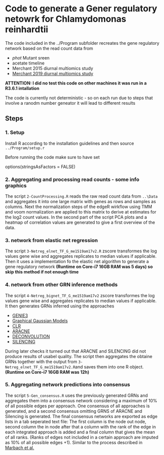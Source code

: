 # Code to generate a Gener regulatory netowrk for Chlamydomonas reinhardtii

The code included in the ../Program subfolder recreates the gene regulatory network based on the read count data from 

- *phot* Mutant sreen
- acetate timeline
- Merchant 2015 diurnal multiomics study
- [Merchant 2019 diurnal multiomics study](https://www.pnas.org/content/116/6/2374.abstract)

**ATTENTION: I did no test this code on other machines it was run in a R3.6.1 intallation**

The code is currently not deterministic - so on each run due to steps that involve a ranodm number geneator it will lead to different results

## Steps

### 1. Setup

Install R according to the installation guidelines and then source `../Program/setup.r`

Before running the code make sure to have set 

  options(stringsAsFactors = FALSE)

### 2. Aggregating and processing read counts - some info graphics

The script `2-CountProcessing.R` reads the raw read count data from `..\Data` and aggregates it into one large matrix with genes as rows and samples as columns. Next the normalization steps of the edgeR wirkflow using TMM and voom normalization are applied to this matrix to derive at estimates for the log2 count values.
In the second part of the script PCA plots and a heatmap of correlation values are generated to give a first overview of the data.

### 3. network from elastic net regression
The script `3-Netreg_elnet_TF_G_me1519am17v2.R` zscore transformes the log values gene wise and aggregates replicates to median values if applicable. 
Then it uses a implementation fo the elastic net algorithm to generate a gene regulatory network **(Runtime on Core-i7 16GB RAM was 5 days) so skip this method if not enough time**

### 4. network from other GRN inference methods

The script `4-Netreg_bignet_TF_G_me1519am17v2` zscore transformes the log values gene wise and aggregates replicates to median values if applicable. It then generates GRNs inferred using the approaches
- [GENIE3](https://journals.plos.org/plosone/article?id=10.1371/journal.pone.0012776)
- [Graphical Gaussian Models](https://www.degruyter.com/document/doi/10.2202/1544-6115.1175/html) 
- [CLR](https://journals.plos.org/plosbiology/article?id=10.1371/journal.pbio.0050008)
- [ARACNE](https://bmcbioinformatics.biomedcentral.com/articles/10.1186/1471-2105-7-S1-S7)
- [DECONVOLUTION](https://www.nature.com/articles/nbt.2635)
- [SILENCING](https://www.nature.com/articles/nbt.2601)

During later checks it turned out that ARACNE and SILENCING did not produce results of usabel quality. 
The script then aggregates the obtaine GRNs together with the output from `3-Netreg_elnet_TF_G_me1519am17v2.R`and saves them into one R object.
**(Runtime on Core-i7 16GB RAM was 12h)**


### 5. Aggregating network predictions into consensus
The script `5-Gen_consensus.R` uses the previously generated GRNs and aggregates them into a consensus network considering a maximum of 10% of all possible edges per approach. One consensus of all approaches is generated, and a second consensus omitting GRNS of ARACNE and Silencing is generated. The final consensus networks are exported as edge lists in a tab seperated text file: The first column is the node out node, second column the in node after that a column with the rank of the edge in each integrated approach is added and a final column that gives the mean of all ranks. (Ranks of edges not included in a certain approach are imputed as 10% of all possible edges +1). Similar to the process described in [Marbach et al.](https://www.nature.com/articles/nmeth.2016)



